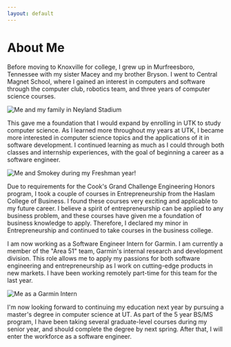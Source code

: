 ```yaml
---
layout: default
---
```

# About Me 

Before moving to Knoxville for college, I grew up in Murfreesboro, Tennessee with my sister Macey and my brother Bryson. I went to Central Magnet School, where I gained an interest in computers and software through the computer club, robotics team, and three years of computer science courses.

![Me and my family in Neyland Stadium](/chp-eportfolio/img/family-in-neyland.jpg)

This gave me a foundation that I would expand by enrolling in UTK to study computer science. As I learned more throughout my years at UTK, I became more interested in computer science topics and the applications of it in software development. I continued learning as much as I could through both classes and internship experiences, with the goal of beginning a career as a software engineer.

![Me and Smokey during my Freshman year!](/chp-eportfolio/img/me-and-smokey.jpg)

Due to requirements for the Cook's Grand Challenge Engineering Honors program, I took a couple of courses in Entrepreneurship from the Haslam College of Business. I found these courses very exciting and applicable to my future career. I believe a spirit of entrepreneurship can be applied to any business problem, and these courses have given me a foundation of business knowledge to apply. Therefore, I declared my minor in Entrepreneurship and continued to take courses in the business college.

I am now working as a Software Engineer Intern for Garmin. I am currently a member of the "Area 51" team, Garmin's internal research and development division. This role allows me to apply my passions for both software engineering and entrepreneurship as I work on cutting-edge products in new markets. I have been working remotely part-time for this team for the last year.

![Me as a Garmin Intern](/chp-eportfolio/img/me-at-garmin.jpg)

I'm now looking forward to continuing my education next year by pursuing a master's degree in computer science at UT. As part of the 5 year BS/MS program, I have been taking several graduate-level courses during my senior year, and should complete the degree by next spring. After that, I will enter the workforce as a software engineer.